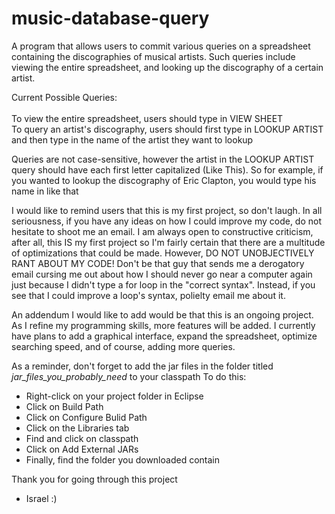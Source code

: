 # music-database-query
A program that allows users to commit various queries on a spreadsheet containing the discographies of musical artists. Such queries include viewing the entire spreadsheet, and looking up the discography of a certain artist. 

Current Possible Queries: <br> <br>
To view the entire spreadsheet, users should type in VIEW SHEET <br>
To query an artist's discography, users should first type in LOOKUP ARTIST and then type in the name of the artist they want to lookup

Queries are not case-sensitive, however the artist in the LOOKUP ARTIST query should have each first letter capitalized (Like This).
  So for example, if you wanted to lookup the discography of Eric Clapton, you would type his name in like that
  
I would like to remind users that this is my first project, so don't laugh. In all seriousness, if you have any ideas on how I could improve my code, do not hesitate to shoot me an email. I am always open to constructive criticism, after all, this IS my first project so I'm fairly certain that there are a multitude of optimizations that could be made. However, DO NOT UNOBJECTIVELY RANT ABOUT MY CODE! Don't be that guy that sends me a derogatory email cursing me out about how I should never go near a computer again just because I didn't type a for loop in the "correct syntax". Instead, if you see that I could improve a loop's syntax, polielty email me about it.

An addendum I would like to add would be that this is an ongoing project. As I refine my programming skills, more features will be added. I currently have plans to add a graphical interface, expand the spreadsheet, optimize searching speed, and of course, adding more queries. 

As a reminder, don't forget to add the jar files in the folder titled <em>jar_files_you_probably_need</em> to your classpath
  To do this:
  <ul>
    <li> Right-click on your project folder in Eclipse</li>
    <li> Click on Build Path </li>
    <li> Click on Configure Bulid Path </li>
    <li> Click on the Libraries tab </li>
    <li> Find and click on classpath </li>
    <li> Click on Add External JARs </li>
    <li> Finally, find the folder you downloaded contain </li>
  </ul>
   
Thank you for going through this project
  - Israel :)

 
